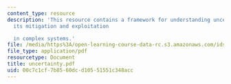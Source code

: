 ```yaml
---
content_type: resource
description: 'This resource contains a framework for understanding uncertainty and
  its mitigation and exploitation

  in complex systems.'
file: /media/https%3A/open-learning-course-data-rc.s3.amazonaws.com/ids-900-integrating-doctoral-seminar-on-emerging-technologies-fall-2005/00c7c1cf7b8560dcd10551551c348acc_uncertainty.pdf
file_type: application/pdf
resourcetype: Document
title: uncertainty.pdf
uid: 00c7c1cf-7b85-60dc-d105-51551c348acc
---
```


